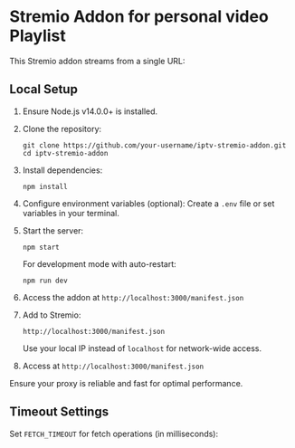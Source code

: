 # Stremio Addon for personal video Playlist

This Stremio addon streams from a single URL:


## Local Setup

1. Ensure Node.js v14.0.0+ is installed.

2. Clone the repository:
   ```
   git clone https://github.com/your-username/iptv-stremio-addon.git
   cd iptv-stremio-addon
   ```

3. Install dependencies:
   ```
   npm install
   ```

4. Configure environment variables (optional):
   Create a `.env` file or set variables in your terminal.

5. Start the server:
   ```
   npm start
   ```
   For development mode with auto-restart:
   ```
   npm run dev
   ```

6. Access the addon at `http://localhost:3000/manifest.json`

7. Add to Stremio:
   ```
   http://localhost:3000/manifest.json
   ```
   Use your local IP instead of `localhost` for network-wide access.



3. Access at `http://localhost:3000/manifest.json`


Ensure your proxy is reliable and fast for optimal performance.

## Timeout Settings

Set `FETCH_TIMEOUT` for fetch operations (in milliseconds):
